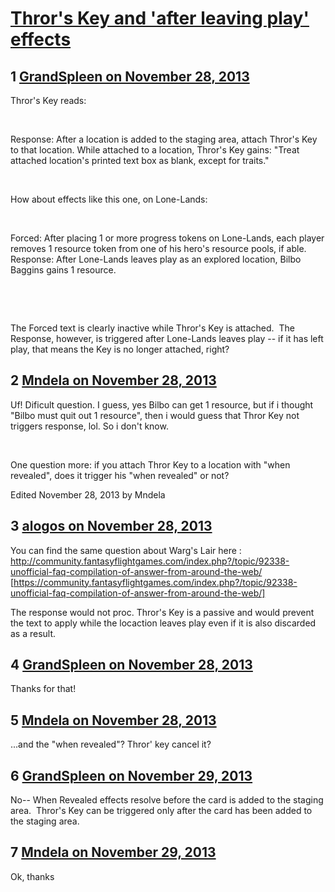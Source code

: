 # [Thror&#039;s Key and &#039;after leaving play&#039; effects](https://community.fantasyflightgames.com/topic/94238-thrors-key-and-after-leaving-play-effects/)

## 1 [GrandSpleen on November 28, 2013](https://community.fantasyflightgames.com/topic/94238-thrors-key-and-after-leaving-play-effects/?do=findComment&comment=918450)

Thror's Key reads:

 

Response: After a location is added to the staging area, attach Thror's Key to that location. While attached to a location, Thror's Key gains: "Treat attached location's printed text box as blank, except for traits." 

 

How about effects like this one, on Lone-Lands:

 

Forced: After placing 1 or more progress tokens on Lone-Lands, each player removes 1 resource token from one of his hero's resource pools, if able.
Response: After Lone-Lands leaves play as an explored location, Bilbo Baggins gains 1 resource. 

 

 

The Forced text is clearly inactive while Thror's Key is attached.  The Response, however, is triggered after Lone-Lands leaves play -- if it has left play, that means the Key is no longer attached, right?  

## 2 [Mndela on November 28, 2013](https://community.fantasyflightgames.com/topic/94238-thrors-key-and-after-leaving-play-effects/?do=findComment&comment=918561)

Uf! Dificult question. I guess, yes Bilbo can get 1 resource, but if i thought "Bilbo must quit out 1 resource", then i would guess that Thror Key not triggers response, lol. So i don't know.

 

One question more: if you attach Thror Key to a location with "when revealed", does it trigger his "when revealed" or not?

Edited November 28, 2013 by Mndela

## 3 [alogos on November 28, 2013](https://community.fantasyflightgames.com/topic/94238-thrors-key-and-after-leaving-play-effects/?do=findComment&comment=918609)

You can find the same question about Warg's Lair here : http://community.fantasyflightgames.com/index.php?/topic/92338-unofficial-faq-compilation-of-answer-from-around-the-web/ [https://community.fantasyflightgames.com/index.php?/topic/92338-unofficial-faq-compilation-of-answer-from-around-the-web/]

The response would not proc. Thror's Key is a passive and would prevent the text to apply while the locaction leaves play even if it is also discarded as a result.

## 4 [GrandSpleen on November 28, 2013](https://community.fantasyflightgames.com/topic/94238-thrors-key-and-after-leaving-play-effects/?do=findComment&comment=918750)

Thanks for that!

## 5 [Mndela on November 28, 2013](https://community.fantasyflightgames.com/topic/94238-thrors-key-and-after-leaving-play-effects/?do=findComment&comment=918869)

...and the "when revealed"? Thror' key cancel it?

## 6 [GrandSpleen on November 29, 2013](https://community.fantasyflightgames.com/topic/94238-thrors-key-and-after-leaving-play-effects/?do=findComment&comment=918982)

No-- When Revealed effects resolve before the card is added to the staging area.  Thror's Key can be triggered only after the card has been added to the staging area.

## 7 [Mndela on November 29, 2013](https://community.fantasyflightgames.com/topic/94238-thrors-key-and-after-leaving-play-effects/?do=findComment&comment=919153)

Ok, thanks

